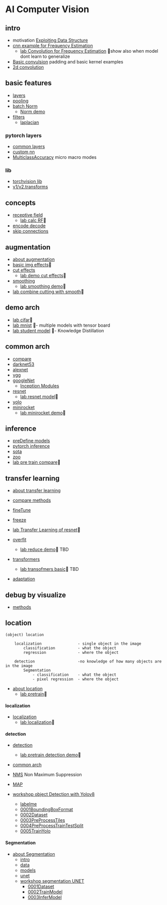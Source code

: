# AI Computer Vision 

## intro
* motivation [Exploiting Data Structure](./convolution/fullyConnectedDrawback.md)
* [cnn example for Frequency Estimation](./convolution/cnnFrqExample.ipynb)
    * [lab Convolution for Frequency Estimation](./convolution/0085DeepLearning1DConvFreqEst.ipynb) 📔show also when model dont learn to generalize
* [Basic convulsion](./convolution/readme.md) padding and basic kernel examples
* [2d convolution](./convolution/2d.md)


## basic features
* [layers](./convolution/layers.md)
* [pooling](./convolution/pooling.md)
* [batch Norm](./convolution/batchNorm.md)
    * [Norm demo](./convolution/lab_batchNorm.ipynb)
* [filters](./convolution/filters.md)
    * [laplacian](./convolution/filter_laplacian.md)


### pytorch layers
* [common layers](./pytorch/common.md)
* [custom nn](./pytorch/custom.md)
* [MulticlassAccuracy](./pytorch/microMacro.md) micro macro modes


### lib
* [torchvision lib](./torchvis/readme.md)
* [v1/v2.transforms ](./torchvis/transformVers.md)

## concepts
* [receptive field](./concept/recfield.md)
    * [lab calc RF](./concept/recField.ipynb)📔
* [encode decode](./concept/encodeDecode.md)
* [skip connections](./concept/skipConnections.md)


## augmentation
* [about augmentation](./augm/readme.md)
* [basic img effects](./augm/0094DeepLearningImageAugmentation.ipynb)📔
* [cut effects](./augm/cutMethods.md)
    * [lab demo cut effects](./augm/0095DeepLearningImageAugmentation.ipynb)📔
* [smoothing](./augm/smoothing.md)
    * [lab smoothing demo](./augm/0096DeepLearningLabelSmoothing.ipynb)📔
* [lab combine cutting with smooth](./augm/0097DeepLearningRegularizedTraining.ipynb)📔



## demo arch
* [lab cifar](./convolution/0086DeepLearningConv2DCifar10.ipynb)📔
* [lab mnist](./convolution/0087DeepLearningConv2DFashionMNIST.ipynb) 📔- multiple models with tensor board
* [lab student model](./concept/studentTeacherDemo.ipynb) 📔- Knowledge Distillation


## common arch
* [compare](./arch/readme.md)
* [darknet53](./arch/darknet53.md)
* [alexnet](./arch/alexnet.md)
* [vgg](./arch/vgg.md)
* [googleNet](./arch/googleNet.md)
    * [Inception Modules](./arch/inception.md)
* [resnet](./arch/resnet.md)
    * [lab resnet model](./arch/0092DeepLearningResNet.ipynb)📔
* [yolo](./arch/yolo.md)
* [minirocket](./arch/minirocket.md)
    * [lab minirocket demo](./arch/lab_minirocket_basicDemo.ipynb)📔


## inference
* [preDefine models](./infer/readme.md)
* [pytorch inference](./infer/pyInter.md)
* [sota](./infer/sota.md)
* [zoo](./infer/zoo.md)
* [lab pre train compare](./infer/0091DeepLearningPreTrainedModels.ipynb)📔



## transfer learning
* [about transfer learning](./transf/readme.md)
* [compare methods](./transf/compare.md) 
* [fineTune](./transf/fineTune.md)
* [freeze](./transf/freeze.md)
* [lab Transfer Learning of resnet](./transf/0093DeepLearningTransferLearning.ipynb)📔
* [overfit](./transf/overfit.md)
    * [lab reduce demo](./transf/lab_reducude_demo.ipynb)📔  TBD
* [transformers](./transf/transformers.md)
    * [lab transofmers basic](./transf/lab_transofmers_basic.ipynb)📔   TBD

* [adaptation](./transf/adaptation.md)

## debug by visualize

* [methods](./visualize/readme.md)

## location

```
(object) location
    
    localization                - single object in the image
        classification          - what the object
        regression              - where the object
    
    detection                   -no knowledge of how many objects are in the image
        Segmentation
            - classification    - what the object
            - pixel regression  - where the object
```

* [about location](./location/readme.md)
    * [lab pretrain](./location/lab_pretrain_demo.ipynb)📔 

#### localization
* [localization](./location/localization.md)
    * [lab localization](./location/0098DeepLearningObjectLocalization.ipynb)📔
#### detection
* [detection](./location/detection.md)
    * [lab pretrain detection demo](./location/lab_plot_transforms_e2e.ipynb)📔
* [common arch](./location/commonArch.md)
* [NMS](./location/hms.md) Non Maximum Suppression
* [MAP](./location/map.md)

* [workshop object Detection with Yolov8](./wrkshp_yolo/readme.md)
    * [labelme](./wrkshp_yolo/labelme/readme.md)
    * [0001BoundingBoxFormat](./wrkshp_yolo/0001BoundingBoxFormat.ipynb)
    * [0002Dataset](./wrkshp_yolo/0002Dataset.py)
    * [0003PreProcessTiles](./wrkshp_yolo/0003PreProcessTiles.py)
    * [0004PreProcessTrainTestSplit](./wrkshp_yolo/0004PreProcessTrainTestSplit.py)
    * [0005TrainYolo](./wrkshp_yolo/0005TrainYolo.py)

#### Segmentation

* [about Segmentation](./segmentation/readme.md)
    * [intro](./segmentation/intro.md)
    * [data](./segmentation/data.md)
    * [models](./segmentation/models.md)
    * [unet](./segmentation/unet.md)
    * [workshop segmentation UNET](./wrkshp_unet/readme.md)
        * [0001Dataset](./wrkshp_unet/0001Dataset.py)
        * [0002TrainModel](./wrkshp_unet/0002TrainModelScript.py)
        * [0003InferModel](./wrkshp_unet/0003InferModel.py)


